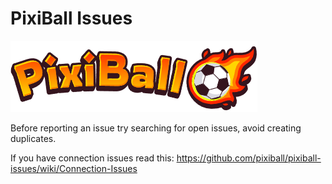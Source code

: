# PixiBall Issues

![logo](https://raw.githubusercontent.com/pixiball/pixiball-issues/refs/heads/main/pixiball_logo.png)


Before reporting an issue try searching for open issues, avoid creating duplicates.

If you have connection issues read this: https://github.com/pixiball/pixiball-issues/wiki/Connection-Issues
